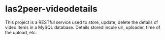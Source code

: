 las2peer-videodetails
=====================
This project is a RESTful service used to store, update, delete the details of video items in a MySQL database. Details stored incule url, uploader, time of the upload, etc.
